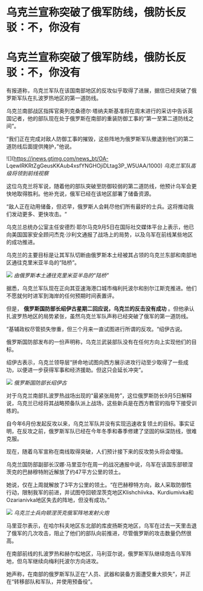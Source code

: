 # 乌克兰宣称突破了俄军防线，俄防长反驳：不，你没有

# 乌克兰宣称突破了俄军防线，俄防长反驳：不，你没有

有报道称，乌克兰军队在该国南部地区的反攻似乎取得了进展，据信已经突破了俄罗斯军队在扎波罗热地区的第一道防线。

乌克兰南部战区指挥官奥列克桑德尔·塔纳夫斯基准将在周末进行的采访中告诉英国记者，他的部队现在处于俄罗斯在南部的重装防御工事的“第一至第二道防线之间”。

“我们正在完成对敌人防御工事的摧毁，这些阵地为俄罗斯军队撤退到他们的第二道防线后面提供掩护，”他说。

![](https://inews.gtimg.com/news_bt/OA-
LqewIRKRtZgGeusKKAub4xsfYNGHOjiDLtag3P_W5UAA/1000) _乌克兰军队高级将领到前线视察_

这位乌克兰将军说，随着他的部队突破至防御较弱的第二道防线，他预计乌军会更快地取得胜利。他补充说，俄军已经在该地区部署了储备资源。

“敌人正在动用储备，但迟早，俄罗斯人会耗尽他们所有最好的士兵。这将推动我们发动更多、更快攻击。“

乌克兰总统办公室主任安德烈·耶尔马克9月5日在国际社交媒体平台上表示，他已向美国国家安全顾问杰克·沙利文通报了战场上的局势，以及乌军在前线某些地区的成功推进。

乌克兰的主要目标是让其军队切断由俄罗斯本土经被其占领的乌克兰东部和南部地区通往克里米亚半岛的“陆桥”。

![](https://inews.gtimg.com/news_bt/O3lWsQeAd4YnqEMASimybOq7zZSe0cpRRfvTth4lHp0AYAA/1000)
_由俄罗斯本土通往克里米亚半岛的“陆桥”_

据悉，乌克兰军队现在正向其亚速海港口城市梅利托波尔和别尔江斯克推进。他们不愿就何时进军到海岸的任何预期时间表置评。

但是， **俄罗斯国防部长绍伊古星期二回应说，乌克兰的反击没有成功** 。但他承认扎波罗热地区的局势紧张，虽然乌克兰军队声称已经突破了俄军的第一道防线。

“基辅政权尽管损失惨重，但三个月来一直试图进行所谓的反攻。“绍伊古说。

俄罗斯国防部发布的一份声明称，乌克兰武装部队没有在任何方向上实现他们的目标。

绍伊古表示，乌克兰领导层“拼命地试图向西方展示进攻行动至少取得了一些成功，以便进一步获得军事和经济援助。但这只会延长冲突”。

![](https://inews.gtimg.com/news_bt/OXXZin1lbvg4aXHDYifrK8NOKQCn-71NPZVKVVAebhXc8AA/1000)
_俄罗斯国防部长绍伊古_

对于乌克兰南部扎波罗热战场出现的“最紧张局势”，这位俄罗斯防长9月5日解释说，乌克兰已经将其战略预备队派上战场，这些新兵是在西方教官的指导下接受训练的。

自今年6月份发起反攻以来，乌克兰军队并没有实现迅速收复领土的目标。事实证明，在反攻之前，俄罗斯军队已经在今年冬季和春季修建了坚固的纵深防线，很难克服。

现在，随着乌军宣称在南线取得突破，人们预计接下来的反攻势头将会增强。

乌克兰国防部副部长汉娜·马里亚尔在周一的战况通报中说，乌军在该国东部顿涅茨克的巴赫穆特附近解放了约47平方公里的领土。

她说，仅在上周就解放了3平方公里的领土。“在巴赫穆特方向，敌人采取防御性行动，限制我军的前进，并试图夺回顿涅茨克地区Klishchiivka、Kurdiumivka和Ozarianivka地区失去的阵地，但没有成功。”

![](https://inews.gtimg.com/news_bt/OjfbDrJvq9xruu7_-jwmyp1v9aO6KurGruC0NVorLHs4QAA/1000)
_乌克兰士兵向顿涅茨克俄军阵地发射火炮_

马里亚尔表示，在哈尔科夫地区东北部的库皮扬斯克地区，乌军在过去一天里击退了俄军的几次攻击，阻止了他们的部队向前推进，尽管俄罗斯的攻击数量仍然很高。

在南部前线的扎波罗热和赫尔松地区，马利亚尔说，俄罗斯军队继续炮击乌军阵地，但乌军继续向梅利托波尔方向进攻。

她声称，在南部的俄罗斯军队正在“人员、武器和装备方面遭受重大损失”，并正在“转移部队和军队，并使用预备役”。

